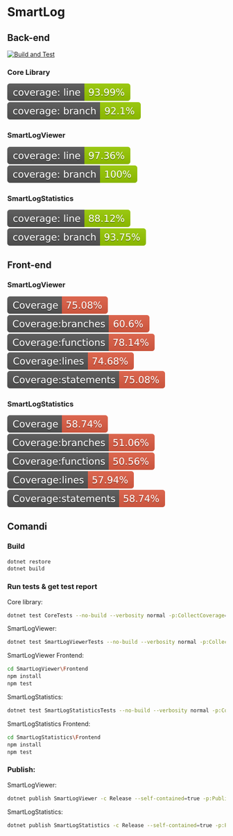 # SmartLog
## Back-end
[![Build and Test](https://github.com/linvteam/SmartLogApp/actions/workflows/dotnet.yml/badge.svg)](https://github.com/linvteam/SmartLogApp/actions/workflows/dotnet.yml)
### Core Library
[![Line Coverage Core Status](./.github/badges/core/coverage-badge-line.svg)](https://github.com/danpetitt/open-cover-badge-generator-action/)
[![Branch Coverage Core Status](./.github/badges/core/coverage-badge-branch.svg)](https://github.com/danpetitt/open-cover-badge-generator-action/)

### SmartLogViewer
[![Line Coverage SmartLogViewer Status](./.github/badges/smartlogviewer/backend/coverage-badge-line.svg)](https://github.com/danpetitt/open-cover-badge-generator-action/)
[![Branch Coverage SmartLogViewer Status](./.github/badges/smartlogviewer/backend/coverage-badge-branch.svg)](https://github.com/danpetitt/open-cover-badge-generator-action/)

### SmartLogStatistics
[![Line Coverage SmartLogStatistics Status](./.github/badges/smartlogstatistics/backend/coverage-badge-line.svg)](https://github.com/danpetitt/open-cover-badge-generator-action/)
[![Branch Coverage SmartLogStatistics Status](./.github/badges/smartlogstatistics/backend/coverage-badge-branch.svg)](https://github.com/danpetitt/open-cover-badge-generator-action/)

## Front-end

### SmartLogViewer
[![General Coverage SmartLogViewer Status](./.github/badges/smartlogviewer/frontend/coverage.svg)](./.github/badges/smartlogviewer/frontend/coverage.svg)
[![Branch Coverage SmartLogViewer Status](./.github/badges/smartlogviewer/frontend/coverage-branches.svg)](./.github/badges/smartlogviewer/frontend/coverage-branches.svg)
[![Functions Coverage SmartLogViewer Status](./.github/badges/smartlogviewer/frontend/coverage-functions.svg)](./.github/badges/smartlogviewer/frontend/coverage-functions.svg)
[![Lines Coverage SmartLogViewer Status](./.github/badges/smartlogviewer/frontend/coverage-lines.svg)](./.github/badges/smartlogviewer/frontend/coverage-lines.svg)
[![Statements Coverage SmartLogViewer Status](./.github/badges/smartlogviewer/frontend/coverage-statements.svg)](./.github/badges/smartlogviewer/frontend/coverage-statements.svg)

### SmartLogStatistics
[![General Coverage SmartLogStatistics Status](./.github/badges/smartlogstatistics/frontend/coverage.svg)](./.github/badges/smartlogstatistics/frontend/coverage.svg)
[![Branch Coverage SmartLogStatistics Status](./.github/badges/smartlogstatistics/frontend/coverage-branches.svg)](./.github/badges/smartlogstatistics/frontend/coverage-branches.svg)
[![Functions Coverage SmartLogStatistics Status](./.github/badges/smartlogstatistics/frontend/coverage-functions.svg)](./.github/badges/smartlogstatistics/frontend/coverage-functions.svg)
[![Lines Coverage SmartLogStatistics Status](./.github/badges/smartlogstatistics/frontend/coverage-lines.svg)](./.github/badges/smartlogstatistics/frontend/coverage-lines.svg)
[![Statements Coverage SmartLogStatistics Status](./.github/badges/smartlogstatistics/frontend/coverage-statements.svg)](./.github/badges/smartlogstatistics/frontend/coverage-statements.svg)

## Comandi

### Build
```bash
dotnet restore
dotnet build
```

### Run tests & get test report

Core library:

```bash
dotnet test CoreTests --no-build --verbosity normal -p:CollectCoverage=true -p:CoverletOutput=TestResults/ -p:CoverletOutputFormat=opencover -p:Exclude=[]Core.Injectables -p:ExcludeByFile="**/Program.cs"
```

SmartLogViewer:

```bash
dotnet test SmartLogViewerTests --no-build --verbosity normal -p:CollectCoverage=true -p:CoverletOutput=TestResults/ -p:CoverletOutputFormat=opencover -p:Exclude=[*]Core* -p:ExcludeByFile="**/Program.cs"
```

SmartLogViewer Frontend:
```bash
cd SmartLogViewer\Frontend
npm install
npm test
```

SmartLogStatistics:

```bash
dotnet test SmartLogStatisticsTests --no-build --verbosity normal -p:CollectCoverage=true -p:CoverletOutput=TestResults/ -p:CoverletOutputFormat=opencover -p:Exclude="[*]Core*%2c[*]SmartLogStatistics.Migrations*" -p:ExcludeByFile="**/Program.cs"
```

SmartLogStatistics Frontend:
```bash
cd SmartLogStatistics\Frontend
npm install
npm test
```

### Publish:

SmartLogViewer:

```bash
dotnet publish SmartLogViewer -c Release --self-contained=true -p:PublishSingleFile=true -p:PublishTrimmed=true
```

SmartLogStatistics:

```bash
dotnet publish SmartLogStatistics -c Release --self-contained=true -p:PublishSingleFile=true -p:PublishTrimmed=true
```

